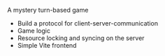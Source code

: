 A mystery turn-based game

- Build a protocol for client-server-communication
- Game logic
- Resource locking and syncing on the server
- Simple Vite frontend
